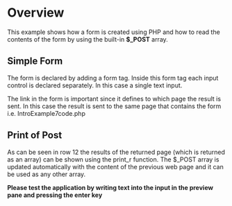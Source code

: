 # Overview
This example shows how a form is created using PHP and how to read the contents of the form by using the built-in ****$_POST**** array.

## Simple Form
The form is declared by adding a form tag. Inside this form tag each input control is declared separately. In this case a single text input.

The link in the form is important since it defines to which page the result is sent. In this case the result is sent to the same page that contains the form i.e. IntroExample7code.php

## Print of Post
As can be seen in row 12 the results of the returned page (which is returned as an array) can be shown using the print_r function. The $_POST array is updated automatically with the content of the previous web page and it can be used as any other array. 

**Please test the application by writing text into the input in the preview pane and pressing the enter key**